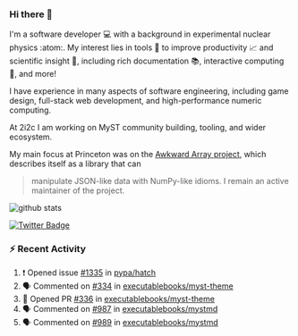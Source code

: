 ### Hi there 👋 

I'm a software developer 💻 with a background in experimental nuclear physics :atom:. My interest lies in tools :wrench: to improve productivity :chart_with_upwards_trend: and scientific insight :telescope:, including rich documentation 📚, interactive computing 🧮, and more! 

I have experience in many aspects of software engineering, including game design, full-stack web development, and high-performance numeric computing. 

At 2i2c I am working on MyST community building, tooling, and wider ecosystem. 

My main focus at Princeton was on the [Awkward Array project](awkward-array.org/), which describes itself as a library that can 
> manipulate JSON-like data with NumPy-like idioms. I remain an active maintainer of the project. 

![github stats](https://github-readme-stats.vercel.app/api?username=agoose77&show_icons=true&hide_rank=true&hide_title=true&bg_color=30,e76445,904e95&text_color=efe3ec&icon_color=efe3ec)
<!--
**agoose77/agoose77** is a ✨ _special_ ✨ repository because its `README.md` (this file) appears on your GitHub profile.

Here are some ideas to get you started:

- 🔭 I’m currently working on ...
- 🌱 I’m currently learning ...
- 👯 I’m looking to collaborate on ...
- 🤔 I’m looking for help with ...
- 💬 Ask me about ...
- 📫 How to reach me: ...
- 😄 Pronouns: ...
- ⚡ Fun fact: ...
-->

[![Twitter Badge](https://img.shields.io/twitter/follow/agoose77?style=flat-square&logo=Twitter&logoColor=white&color=cornflowerblue)](https://twitter.com/agoose77)

### :zap: Recent Activity

<!--START_SECTION:activity-->
1. ❗ Opened issue [#1335](https://github.com/pypa/hatch/issues/1335) in [pypa/hatch](https://github.com/pypa/hatch)
2. 🗣 Commented on [#334](https://github.com/executablebooks/myst-theme/pull/334#issuecomment-2000250892) in [executablebooks/myst-theme](https://github.com/executablebooks/myst-theme)
3. 💪 Opened PR [#336](https://github.com/executablebooks/myst-theme/pull/336) in [executablebooks/myst-theme](https://github.com/executablebooks/myst-theme)
4. 🗣 Commented on [#987](https://github.com/executablebooks/mystmd/pull/987#issuecomment-2000053996) in [executablebooks/mystmd](https://github.com/executablebooks/mystmd)
5. 🗣 Commented on [#989](https://github.com/executablebooks/mystmd/pull/989#issuecomment-1999782113) in [executablebooks/mystmd](https://github.com/executablebooks/mystmd)
<!--END_SECTION:activity-->
